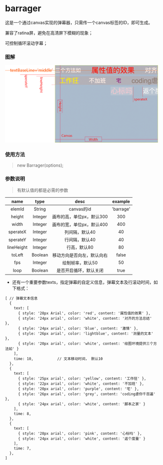 # barrager
这是一个通过canvas实现的弹幕器，只需传一个canvas标签的ID，即可生成。

兼容了ratina屏，避免在高清屏下模糊的现象；

可控制循环滚动字幕；

### 图解

![image](./static/images/op.png)
### 使用方法

> new Barrager(options);

### 参数说明
> 有默认值的都是必需的参数

|    name    |  type   |      desc       |  example  |
| :--------: | :-----: | :-------------: | :-------: |
|   elemId   | String  |    canvas的id    | 'barrage' |
|   height   | Integer | 画布的高，单位px，默认300 |    300    |
|   width    | Integer | 画布的宽，单位px，默认400 |    400    |
|  sperateX  | Integer |    列间隔，默认40     |    40     |
|  sperateY  | Integer |    行间隔，默认40     |    40     |
| lineHeight | Integer |     行高，默认80     |    80     |
|   toLeft   | Boolean |  移动方向是否向左，默认向右  |   false   |
|    fps     | Integer |    绘制帧率，默认50    |    50     |
|    loop    | Boolean |   是否开启循环，默认关闭   |   true    |



* 还有一个重要参数texts，指定弹幕的自定义信息，弹幕文本及行滚动时间，如下格式：

```
[ // 弹幕文本信息
  {
    text: [
      { style: '28px Arial', color: 'red', content: '属性值的效果' },
      { style: '24px arial', color: 'white', content: '对齐的方法总结' },
      { style: '24px arial', color: 'blue', content: '激情' },
      { style: '26px arial', color: 'lightblue', content: '测量的文本' },
      { style: '20px arial', color: 'white', content: '绘图环境提供三个方法如' }
    ],
    time: 10,           // 文本移动时间， 默认10
  },
  {
    text: [
      { style: '25px arial', color: 'yellow', content: '工作狂' },
      { style: '22px arial', color: 'white', content: '不加班' },
      { style: '20px arial', color: 'purple', content: '宅' },
      { style: '26px arial', color: 'grey', content: 'coding虐你千百遍' },
      { style: '24px arial', color: 'white', content: '脚本之家' }
    ],
    time: 8,
  },
  {
    text: [
      { style: '28px arial', color: 'pink', content: '心标吗' },
      { style: '24px arial', color: 'white', content: '返个度量' }
    ],
    time: 7,
  },
]
```
